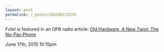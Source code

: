```yaml
---
layout: post
permalink: /_posts/201506172215
---
```


Futel is featured in an OPB radio article: <a href="http://www.opb.org/news/article/old-hardware-a-new-twist-the-no-pay-phone/">Old Hardware, A New Twist: The No-Pay Phone</a><br/>



<div id="footer">
<span id="timestamp"> June 17th, 2015 10:15pm </span>
</div>
